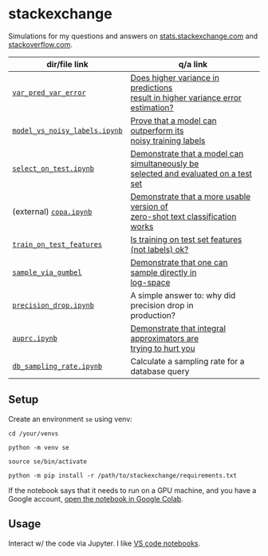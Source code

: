 # stackexchange

Simulations for my questions and answers on
[stats.stackexchange.com](https://stats.stackexchange.com/users/337906/) and
[stackoverflow.com](https://stackoverflow.com/users/18758987/).


| dir/file link                                                                                                         | q/a link                                                                                                                                   |
|-----------------------------------------------------------------------------------------------------------------------|--------------------------------------------------------------------------------------------------------------------------------------------|
| [`var_pred_var_error`](https://github.com/kddubey/stats-stackexchange/tree/main/var_pred_var_error)                   | [Does higher variance in predictions <br>result in higher variance error estimation?](https://stats.stackexchange.com/q/568492/337906)     |
| [`model_vs_noisy_labels.ipynb`](https://github.com/kddubey/stats-stackexchange/blob/main/model_vs_noisy_labels.ipynb) | [Prove that a model can outperform its <br>noisy training labels](https://stats.stackexchange.com/a/580894/337906)                         |
| [`select_on_test.ipynb`](https://github.com/kddubey/stats-stackexchange/blob/main/select_on_test.ipynb)               | [Demonstrate that a model can simultaneously be <br>selected and evaluated on a test set](https://stats.stackexchange.com/a/570680/337906) |
| (external) [`copa.ipynb`](https://github.com/kddubey/cappr/blob/main/demos/superglue/copa.ipynb)                      | [Demonstrate that a more usable version of <br>zero-shot text classification works](https://stats.stackexchange.com/q/601159/337906)       |
| [`train_on_test_features`](https://github.com/kddubey/stats-stackexchange/tree/main/train_on_test_features)           | [Is training on test set features (not labels) ok?](https://stats.stackexchange.com/q/611877/337906)                                       |
| [`sample_via_gumbel`](https://github.com/kddubey/stats-stackexchange/blob/main/sample_via_gumbel)                     | [Demonstrate that one can sample directly in <br>log-space](https://stackoverflow.com/a/76230531/18758987)                                 |
| [`precision_drop.ipynb`](https://github.com/kddubey/stackexchange/blob/main/precision_drop.ipynb)                     | A simple answer to: why did precision drop in <br>production?                                                                              |
| [`auprc.ipynb`](https://github.com/kddubey/stackexchange/blob/main/auprc.ipynb)                                       | [Demonstrate that integral approximators are <br>trying to hurt you](https://stats.stackexchange.com/a/623015/337906)                      |
| [`db_sampling_rate.ipynb`](https://github.com/kddubey/stackexchange/blob/main/db_sampling_rate.ipynb)                 | Calculate a sampling rate for a database query                                                                                             |


## Setup

Create an environment `se` using venv:

```
cd /your/venvs

python -m venv se

source se/bin/activate

python -m pip install -r /path/to/stackexchange/requirements.txt
```

If the notebook says that it needs to run on a GPU machine, and you have a Google
account, [open the notebook in Google
Colab](https://stackoverflow.com/a/67344477/18758987).


## Usage

Interact w/ the code via Jupyter. I like [VS code notebooks](https://code.visualstudio.com/docs/datascience/jupyter-notebooks).
